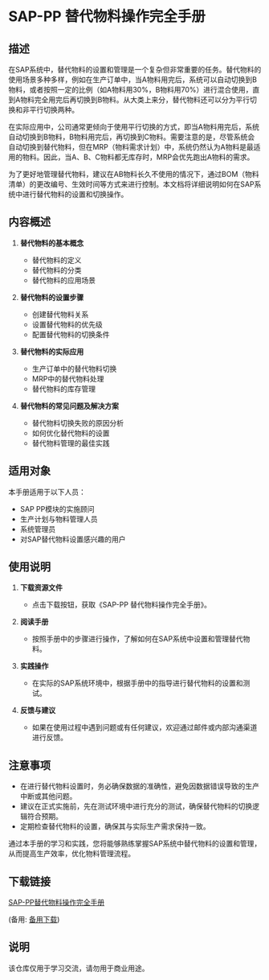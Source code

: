 # SAP-PP 替代物料操作完全手册

## 描述

在SAP系统中，替代物料的设置和管理是一个复杂但非常重要的任务。替代物料的使用场景多种多样，例如在生产订单中，当A物料用完后，系统可以自动切换到B物料，或者按照一定的比例（如A物料用30%，B物料用70%）进行混合使用，直到A物料完全用完后再切换到B物料。从大类上来分，替代物料还可以分为平行切换和非平行切换两种。

在实际应用中，公司通常更倾向于使用平行切换的方式，即当A物料用完后，系统自动切换到B物料，B物料用完后，再切换到C物料。需要注意的是，尽管系统会自动切换到替代物料，但在MRP（物料需求计划）中，系统仍然认为A物料是最适用的物料。因此，当A、B、C物料都无库存时，MRP会优先跑出A物料的需求。

为了更好地管理替代物料，建议在AB物料长久不使用的情况下，通过BOM（物料清单）的更改编号、生效时间等方式来进行控制。本文档将详细说明如何在SAP系统中进行替代物料的设置和切换操作。

## 内容概述

1. **替代物料的基本概念**
   - 替代物料的定义
   - 替代物料的分类
   - 替代物料的应用场景

2. **替代物料的设置步骤**
   - 创建替代物料关系
   - 设置替代物料的优先级
   - 配置替代物料的切换条件

3. **替代物料的实际应用**
   - 生产订单中的替代物料切换
   - MRP中的替代物料处理
   - 替代物料的库存管理

4. **替代物料的常见问题及解决方案**
   - 替代物料切换失败的原因分析
   - 如何优化替代物料的设置
   - 替代物料管理的最佳实践

## 适用对象

本手册适用于以下人员：
- SAP PP模块的实施顾问
- 生产计划与物料管理人员
- 系统管理员
- 对SAP替代物料设置感兴趣的用户

## 使用说明

1. **下载资源文件**
   - 点击下载按钮，获取《SAP-PP 替代物料操作完全手册》。

2. **阅读手册**
   - 按照手册中的步骤进行操作，了解如何在SAP系统中设置和管理替代物料。

3. **实践操作**
   - 在实际的SAP系统环境中，根据手册中的指导进行替代物料的设置和测试。

4. **反馈与建议**
   - 如果在使用过程中遇到问题或有任何建议，欢迎通过邮件或内部沟通渠道进行反馈。

## 注意事项

- 在进行替代物料设置时，务必确保数据的准确性，避免因数据错误导致的生产中断或其他问题。
- 建议在正式实施前，先在测试环境中进行充分的测试，确保替代物料的切换逻辑符合预期。
- 定期检查替代物料的设置，确保其与实际生产需求保持一致。

通过本手册的学习和实践，您将能够熟练掌握SAP系统中替代物料的设置和管理，从而提高生产效率，优化物料管理流程。

## 下载链接
[SAP-PP替代物料操作完全手册](https://pan.quark.cn/s/797c87d48f3e) 

(备用: [备用下载](https://pan.baidu.com/s/1WaO3y6ngsL9gFLx6WhgZCw?pwd=1234))

## 说明

该仓库仅用于学习交流，请勿用于商业用途。
